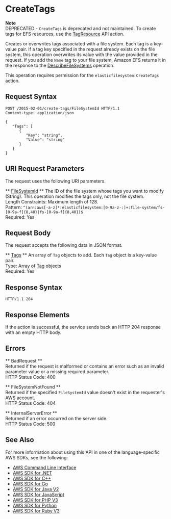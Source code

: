 # CreateTags<a name="API_CreateTags"></a>

**Note**  
DEPRECATED \- `CreateTags` is deprecated and not maintained\. To create tags for EFS resources, use the [TagResource](API_TagResource.md) API action\.

Creates or overwrites tags associated with a file system\. Each tag is a key\-value pair\. If a tag key specified in the request already exists on the file system, this operation overwrites its value with the value provided in the request\. If you add the `Name` tag to your file system, Amazon EFS returns it in the response to the [DescribeFileSystems](API_DescribeFileSystems.md) operation\. 

This operation requires permission for the `elasticfilesystem:CreateTags` action\.

## Request Syntax<a name="API_CreateTags_RequestSyntax"></a>

```
POST /2015-02-01/create-tags/FileSystemId HTTP/1.1
Content-type: application/json

{
   "Tags": [ 
      { 
         "Key": "string",
         "Value": "string"
      }
   ]
}
```

## URI Request Parameters<a name="API_CreateTags_RequestParameters"></a>

The request uses the following URI parameters\.

 ** [FileSystemId](#API_CreateTags_RequestSyntax) **   <a name="efs-CreateTags-request-FileSystemId"></a>
The ID of the file system whose tags you want to modify \(String\)\. This operation modifies the tags only, not the file system\.  
Length Constraints: Maximum length of 128\.  
Pattern: `^(arn:aws[-a-z]*:elasticfilesystem:[0-9a-z-:]+:file-system/fs-[0-9a-f]{8,40}|fs-[0-9a-f]{8,40})$`   
Required: Yes

## Request Body<a name="API_CreateTags_RequestBody"></a>

The request accepts the following data in JSON format\.

 ** [Tags](#API_CreateTags_RequestSyntax) **   <a name="efs-CreateTags-request-Tags"></a>
An array of `Tag` objects to add\. Each `Tag` object is a key\-value pair\.   
Type: Array of [Tag](API_Tag.md) objects  
Required: Yes

## Response Syntax<a name="API_CreateTags_ResponseSyntax"></a>

```
HTTP/1.1 204
```

## Response Elements<a name="API_CreateTags_ResponseElements"></a>

If the action is successful, the service sends back an HTTP 204 response with an empty HTTP body\.

## Errors<a name="API_CreateTags_Errors"></a>

 ** BadRequest **   
Returned if the request is malformed or contains an error such as an invalid parameter value or a missing required parameter\.  
HTTP Status Code: 400

 ** FileSystemNotFound **   
Returned if the specified `FileSystemId` value doesn't exist in the requester's AWS account\.  
HTTP Status Code: 404

 ** InternalServerError **   
Returned if an error occurred on the server side\.  
HTTP Status Code: 500

## See Also<a name="API_CreateTags_SeeAlso"></a>

For more information about using this API in one of the language\-specific AWS SDKs, see the following:
+  [AWS Command Line Interface](https://docs.aws.amazon.com/goto/aws-cli/elasticfilesystem-2015-02-01/CreateTags) 
+  [AWS SDK for \.NET](https://docs.aws.amazon.com/goto/DotNetSDKV3/elasticfilesystem-2015-02-01/CreateTags) 
+  [AWS SDK for C\+\+](https://docs.aws.amazon.com/goto/SdkForCpp/elasticfilesystem-2015-02-01/CreateTags) 
+  [AWS SDK for Go](https://docs.aws.amazon.com/goto/SdkForGoV1/elasticfilesystem-2015-02-01/CreateTags) 
+  [AWS SDK for Java V2](https://docs.aws.amazon.com/goto/SdkForJavaV2/elasticfilesystem-2015-02-01/CreateTags) 
+  [AWS SDK for JavaScript](https://docs.aws.amazon.com/goto/AWSJavaScriptSDK/elasticfilesystem-2015-02-01/CreateTags) 
+  [AWS SDK for PHP V3](https://docs.aws.amazon.com/goto/SdkForPHPV3/elasticfilesystem-2015-02-01/CreateTags) 
+  [AWS SDK for Python](https://docs.aws.amazon.com/goto/boto3/elasticfilesystem-2015-02-01/CreateTags) 
+  [AWS SDK for Ruby V3](https://docs.aws.amazon.com/goto/SdkForRubyV3/elasticfilesystem-2015-02-01/CreateTags) 
